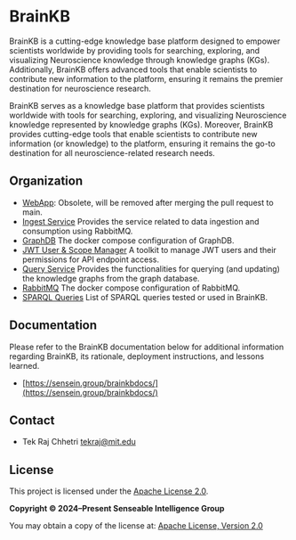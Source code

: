 
# BrainKB

BrainKB is a cutting-edge knowledge base platform designed to empower scientists worldwide by providing tools for searching, exploring, and visualizing Neuroscience knowledge through knowledge graphs (KGs). Additionally, BrainKB offers advanced tools that enable scientists to contribute new information to the platform, ensuring it remains the premier destination for neuroscience research.


BrainKB serves as a knowledge base platform that provides scientists worldwide with tools for searching, exploring, and visualizing Neuroscience knowledge represented by knowledge graphs (KGs). Moreover, BrainKB provides cutting-edge tools that enable scientists to contribute new information (or knowledge) to the platform, ensuring it remains the go-to destination for all neuroscience-related research needs.


## Organization
- [WebApp](WebApp): Obsolete, will be removed after merging the pull request to main. 
- [Ingest Service](ingest_service) Provides the service related to data ingestion and consumption using RabbitMQ.
- [GraphDB](graphdb) The docker compose configuration of GraphDB.
- [JWT User & Scope Manager](APItokenmanager) A toolkit to manage JWT users and their permissions for API endpoint access.
- [Query Service](query_service) Provides the functionalities for querying (and updating) the knowledge graphs from the graph database.
- [RabbitMQ](rabbit-mq) The docker compose configuration of RabbitMQ.
- [SPARQL Queries](sparql_queries) List of SPARQL queries tested or used in BrainKB.

## Documentation

Please refer to the BrainKB documentation below for additional information regarding BrainKB, its rationale, deployment instructions, and lessons learned.
- [https://sensein.group/brainkbdocs/](https://sensein.group/brainkbdocs/)

## Contact
- Tek Raj Chhetri <tekraj@mit.edu>

## License

This project is licensed under the [Apache License 2.0](https://opensource.org/license/apache-2-0).

**Copyright © 2024–Present Senseable Intelligence Group**

You may obtain a copy of the license at: [Apache License, Version 2.0](https://opensource.org/license/apache-2-0)


